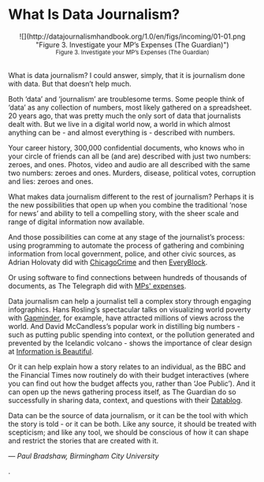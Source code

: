 # What Is Data Journalism?

<center>![](http://datajournalismhandbook.org/1.0/en/figs/incoming/01-01.png "Figure 3. Investigate your MP’s Expenses (The Guardian)")</center>

<center><small>Figure 3. Investigate your MP’s Expenses (The Guardian)</small></center><br>

What is data journalism? I could answer, simply, that it is journalism done with data. But that doesn’t help much.

Both ‘data’ and ‘journalism’ are troublesome terms. Some people think of ‘data’ as any collection of numbers, most likely gathered on a spreadsheet. 20 years ago, that was pretty much the only sort of data that journalists dealt with. But we live in a digital world now, a world in which almost anything can be - and almost everything is - described with numbers.

Your career history, 300,000 confidential documents, who knows who in your circle of friends can all be (and are) described with just two numbers: zeroes, and ones. Photos, video and audio are all described with the same two numbers: zeroes and ones. Murders, disease, political votes, corruption and lies: zeroes and ones.

What makes data journalism different to the rest of journalism? Perhaps it is the new possibilities that open up when you combine the traditional ‘nose for news’ and ability to tell a compelling story, with the sheer scale and range of digital information now available.

And those possibilities can come at any stage of the journalist’s process: using programming to automate the process of gathering and combining information from local government, police, and other civic sources, as Adrian Holovaty did with [ChicagoCrime](http://chicago.everyblock.com/crime/) and then [EveryBlock](http://www.everyblock.com/).

Or using software to find connections between hundreds of thousands of documents, as The Telegraph did with [MPs' expenses](http://www.telegraph.co.uk/news/newstopics/mps-expenses/).

Data journalism can help a journalist tell a complex story through engaging infographics. Hans Rosling’s spectacular talks on visualizing world poverty with [Gapminder](http://www.gapminder.org/), for example, have attracted millions of views across the world. And David McCandless’s popular work in distilling big numbers - such as putting public spending into context, or the pollution generated and prevented by the Icelandic volcano - shows the importance of clear design at [Information is Beautiful](http://www.informationisbeautiful.net/).

Or it can help explain how a story relates to an individual, as the BBC and the Financial Times now routinely do with their budget interactives (where you can find out how the budget affects you, rather than ‘Joe Public’). And it can open up the news gathering process itself, as The Guardian do so successfully in sharing data, context, and questions with their [Datablog](http://www.guardian.co.uk/news/datablog).

Data can be the source of data journalism, or it can be the tool with which the story is told - or it can be both. Like any source, it should be treated with scepticism; and like any tool, we should be conscious of how it can shape and restrict the stories that are created with it.

— *Paul Bradshaw, Birmingham City University*

.
